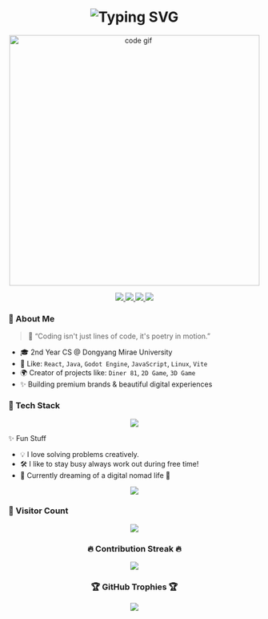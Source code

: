 <h1 align="center">
  <img src="https://readme-typing-svg.herokuapp.com?font=Fira+Code&size=28&pause=1000&color=FDD835&center=true&vCenter=true&width=1000&lines=Hi+there!+I'm+JoonYeong+Lee+%F0%9F%91%8B;Full-Stack+Engineer+%7C+Creative+Maker;Welcome+to+My+Digital+Universe+%F0%9F%8C%8C" alt="Typing SVG" />
</h1>

<p align="center">
  <img src="https://media.giphy.com/media/qgQUggAC3Pfv687qPC/giphy.gif" width="500" alt="code gif" />
</p>

<p align="center">
  <a href="https://github.com/your-github-username">
    <img src="https://img.shields.io/github/followers/your-github-username?label=Follow&style=social" />
  </a>
  <a href="mailto:youremail@example.com">
    <img src="https://img.shields.io/badge/Gmail-D14836?style=flat-square&logo=gmail&logoColor=white" />
  </a>
  <a href="https://yourwebsite.com">
    <img src="https://img.shields.io/badge/Portfolio-000000?style=flat-square&logo=about.me&logoColor=white" />
  </a>
  <a href="https://linkedin.com/in/yourprofile">
    <img src="https://img.shields.io/badge/LinkedIn-0077B5?style=flat-square&logo=linkedin&logoColor=white" />
  </a>
</p>

### 🌟 About Me

> 🚀 “Coding isn't just lines of code, it's poetry in motion.”

- 🎓 2nd Year CS @ Dongyang Mirae University  
- 🧠 Like: `React`, `Java`, `Godot Engine`, `JavaScript`, `Linux`, `Vite`
- 🌍 Creator of projects like: `Diner 81`, `2D Game`, `3D Game`
- ✨ Building premium brands & beautiful digital experiences

### 🧩 Tech Stack

<div align="center">
  <img src="https://skillicons.dev/icons?i=react,nextjs,js,ts,html,css,tailwind,nodejs,express,mysql,mongodb,git,vite,figma,github,vercel" />
</div>

✨ Fun Stuff

- 💡 I love solving problems creatively.
- 🛠 I like to stay busy always work out during free time!
- 🌴 Currently dreaming of a digital nomad life 🧳

<p align="center">
  <img src="https://capsule-render.vercel.app/api?type=waving&color=gradient&height=120&section=footer" />
</p>

### 📡 Visitor Count

<p align="center">
  <img src="https://komarev.com/ghpvc/?username=your-github-username&label=VISITORS&style=flat-square&color=brightgreen" />
</p>

<h3 align="center">🔥 Contribution Streak 🔥</h3>
<p align="center">
  <img src="https://github-readme-streak-stats.herokuapp.com/?user=your-github-username&theme=tokyonight" />
</p>

<h3 align="center">🏆 GitHub Trophies 🏆</h3>
<p align="center">
  <img src="https://github-profile-trophy.vercel.app/?username=your-github-username&theme=gruvbox&column=6&no-frame=true" />
</p>
